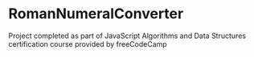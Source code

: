 # RomanNumeralConverter
Project completed as part of JavaScript Algorithms and Data Structures certification course provided by freeCodeCamp

